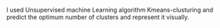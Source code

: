 I used Unsupervised machine Learning algorithm Kmeans-clusturing and predict the optimum number of clusters and represent it visually.
